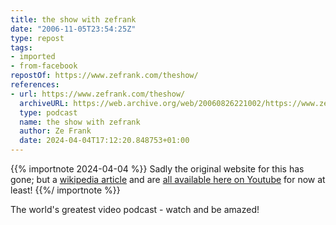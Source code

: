 ```yaml
---
title: the show with zefrank
date: "2006-11-05T23:54:25Z"
type: repost
tags:
- imported
- from-facebook
repostOf: https://www.zefrank.com/theshow/
references:
- url: https://www.zefrank.com/theshow/
  archiveURL: https://web.archive.org/web/20060826221002/https://www.zefrank.com/theshow/
  type: podcast
  name: the show with zefrank
  author: Ze Frank
  date: 2024-04-04T17:12:20.848753+01:00
---
```

{{% importnote 2024-04-04 %}}
Sadly the original website for this has gone; but a [wikipedia article](https://en.wikipedia.org/wiki/The_show_with_zefrank) and are [all available here on Youtube](https://www.youtube.com/playlist?list=PLMs_JcuNozJa7tg80N_kITisZjHHeE3uo) for now at least!
{{%/ importnote %}}

The world's greatest video podcast - watch and be amazed!
